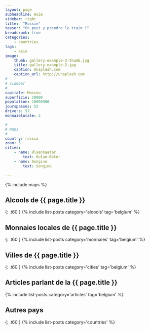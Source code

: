 ```yaml
---
layout: page
subheadline: Asie
sidebar: right
title:  "Russie"
teaser: "On peut y prendre le train !"
breadcrumb: true
categories:
    - countries
tags:
    - asie
image:
    thumb: gallery-example-2-thumb.jpg
    title: gallery-example-2.jpg
    caption: Unsplash.com
    caption_url: http://unsplash.com
#
# sidebar
#
capitale: Moscou
superficie: 10000
population: 10000000
jourspasses: 53
drivers: 57
monnaielocale: 2

#
# maps
#
country: russia
zoom: 3
cities:
    - name: Ulaanbaatar
        text: Oulan-Bator
    - name: Songino
        text: Songino

---
```


{% include maps %}

## Alcools de {{ page.title }}
{: .t60 }
{% include list-posts category='alcools' tag='belgium' %}

## Monnaies locales de {{ page.title }}
{: .t60 }
{% include list-posts category='monnaies' tag='belgium' %}

## Villes de {{ page.title }}
{: .t60 }
{% include list-posts category='cities' tag='belgium' %}

## Articles parlant de la {{ page.title }}
{% include list-posts category='articles' tag='belgium' %}

## Autres pays
{: .t60 }
{% include list-posts category='countries' %}
